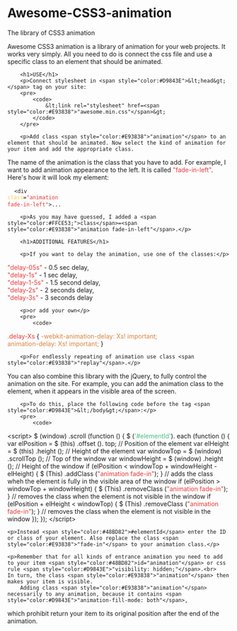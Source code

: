 # Awesome-CSS3-animation
The library of CSS3 animation

<p>Awesome CSS3 animation is a library of animation for your web projects. It works very simply.
            All you need to do is connect the css file and use a specific class to an element that should be animated.
        </p>

        <h1>USE</h1>
        <p>Connect stylesheet in <span style="color:#D9843E">&lt;head&gt;</span> tag on your site:
        <pre>
            <code>
                &lt;link rel="stylesheet" href=<span style="color:#E93838">"awesome.min.css"</span>&gt;
            </code>
        </pre> 

        <p>Add class <span style="color:#E93838">"animation"</span> to an element that should be animated. Now select the kind of animation for your item and add the appropriate class. 
The name of the animation is the class that you have to add.
            For example, I want to add animation appearance to the left. It is called <span style="color:#E93838">"fade-in-left"</span>. Here's how it will look my element:
        </p>
        <pre>
            <code>
                &lt;div <span style="color:#FFCE53;">class</span>=<span style="color:#E93838">"animation fade-in-left"</span>&gt;...
            </code>
        </pre>

        <p>As you may have guessed, I added a <span style="color:#FFCE53;">class</span>=<span style="color:#E93838">"animation fade-in-left"</span>.</p>

        <h1>ADDITIONAL FEATURES</h1>

        <p>If you want to delay the animation, use one of the classes:</p>

<p>
    <span style="color:#E93838">"delay-05s"</span> - 0.5 sec delay,<br>
    <span style="color:#E93838">"delay-1s"</span> - 1 sec delay,<br>
    <span style="color:#E93838">"delay-1-5s"</span> - 1.5 second delay,<br>
    <span style="color:#E93838">"delay-2s"</span> - 2 seconds delay,<br>
    <span style="color:#E93838">"delay-3s"</span> - 3 seconds delay
        </p>

        <p>or add your own</p>
        <pre>
            <code>
<span style="color:#E93838">.delay-Xs</span>
{
    <span style="color:#D9843E">-webkit-animation-delay: Xs! important;<br>
    animation-delay: Xs! important;</span>
}
            </code>
        </pre>

        <p>For endlessly repeating of animation use class <span style="color:#E93838">"replay"</span>.</p>

<p>You can also combine this library with the jQuery, to fully control the animation on the site. For example, you can add the animation class to the element, 
    when it appears in the visible area of the screen.</p>

        <p>To do this, place the following code before the tag <span style="color:#D9843E">&lt;/body&gt;</span>:</p>
        <pre>
            <code>
&lt;script&gt;
	$ (window) .scroll (function () {
	$ (<span style="color:#48BD82">'#elementId'</span>). each (function () {
	var elPosition = $ (this) .offset (). top; 	// Position of the element
	var elHeight = $ (this) .height (); 		// Height of the element
	var windowTop = $ (window) .scrollTop (); 	// Top of the window
	var windowHeight = $ (window) .height (); 	// Height of the window
	if (elPosition < windowTop + windowHeight - elHeight) {
		$ (This) .addClass (<span style="color:#E93838">"animation fade-in"</span>);
	} 						                   // adds the class wheh the element is fully in the visible area of the window
	if (elPosition > windowTop + windowHeight) {
		$ (This) .removeClass (<span style="color:#E93838">"animation fade-in"</span>);
	} 						                   // removes the class when the element is not visible in the window
	if (elPosition + elHeight < windowTop) {
		$ (This) .removeClass (<span style="color:#E93838">"animation fade-in"</span>);
	} 						                   // removes the class when the element is not visible in the window
	});
	});
&lt;/script&gt;
            </code>
        </pre>

    <p>Instead <span style="color:#48BD82">#elementId</span> enter the ID or class of your element. Also replace the class <span style="color:#E93838">"fade-in"</span> to your animation class.</p>

    <p>Remember that for all kinds of entrance animation you need to add to your item <span style="color:#48BD82">id="animation"</span> or css rule <span style="color:#D9843E">"visibility: hidden;"</span>.<br>
    In turn, the class <span style="color:#E93838">"animation"</span> then makes your item is visible. 
        Adding class <span style="color:#E93838">"animation"</span> necessarily to any animation, because it contains <span style="color:#D9843E">"animation-fill-mode: both"</span>, 
which prohibit return your item to its original position after the end of the animation.</p>
